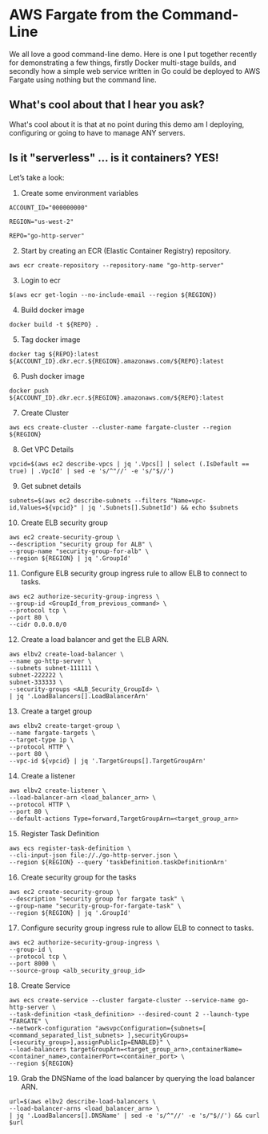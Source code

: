 # AWS Fargate from the Command-Line

We all love a good command-line demo. Here is one I put together recently for demonstrating a few things, firstly Docker multi-stage builds, and secondly how a simple web service written in Go could be deployed to AWS Fargate using nothing but the command line.

## What's cool about that I hear you ask?
What's cool about it is that at no point during this demo am I deploying, configuring or going to have to manage ANY servers.

## Is it "serverless" ... is it containers? YES!
Let’s take a look: 

1. Create some environment variables
```
ACCOUNT_ID="000000000"

REGION="us-west-2"

REPO="go-http-server"
```
2. Start by creating an ECR (Elastic Container Registry) repository.
```
aws ecr create-repository --repository-name "go-http-server"
```
3. Login to ecr
```
$(aws ecr get-login --no-include-email --region ${REGION})
```
4. Build docker image
```
docker build -t ${REPO} .
```
5. Tag docker image
```
docker tag ${REPO}:latest ${ACCOUNT_ID}.dkr.ecr.${REGION}.amazonaws.com/${REPO}:latest
```
6. Push docker image
```
docker push ${ACCOUNT_ID}.dkr.ecr.${REGION}.amazonaws.com/${REPO}:latest
```
7. Create Cluster
```
aws ecs create-cluster --cluster-name fargate-cluster --region ${REGION}
```
8. Get VPC Details
```
vpcid=$(aws ec2 describe-vpcs | jq '.Vpcs[] | select (.IsDefault == true) | .VpcId' | sed -e 's/^"//' -e 's/"$//')
```
9. Get subnet details
```
subnets=$(aws ec2 describe-subnets --filters "Name=vpc-id,Values=${vpcid}" | jq '.Subnets[].SubnetId') && echo $subnets
```
10. Create ELB security group
```
aws ec2 create-security-group \
--description "security group for ALB" \
--group-name "security-group-for-alb" \
--region ${REGION} | jq '.GroupId'
```
11. Configure ELB security group ingress rule to allow ELB to connect to tasks. 
```
aws ec2 authorize-security-group-ingress \
--group-id <GroupId_from_previous_command> \
--protocol tcp \
--port 80 \
--cidr 0.0.0.0/0
```
12. Create a load balancer and get the ELB ARN.
```
aws elbv2 create-load-balancer \ 
--name go-http-server \ 
--subnets subnet-111111 \
subnet-222222 \
subnet-333333 \ 
--security-groups <ALB_Security_GroupId> \
| jq '.LoadBalancers[].LoadBalancerArn'
```
13. Create a target group
```
aws elbv2 create-target-group \
--name fargate-targets \
--target-type ip \
--protocol HTTP \
--port 80 \
--vpc-id ${vpcid} | jq '.TargetGroups[].TargetGroupArn'
```
14. Create a listener
```
aws elbv2 create-listener \
--load-balancer-arn <load_balancer_arn> \
--protocol HTTP \
--port 80 \
--default-actions Type=forward,TargetGroupArn=<target_group_arn>
```
15. Register Task Definition
```
aws ecs register-task-definition \
--cli-input-json file://./go-http-server.json \
--region ${REGION} --query 'taskDefinition.taskDefinitionArn'
```
16. Create security group for the tasks
```
aws ec2 create-security-group \
--description "security group for fargate task" \
--group-name "security-group-for-fargate-task" \
--region ${REGION} | jq '.GroupId'
```
17. Configure security group ingress rule to allow ELB to connect to tasks.
```
aws ec2 authorize-security-group-ingress \
--group-id \
--protocol tcp \
--port 8000 \
--source-group <alb_security_group_id>
```
18. Create Service
```
aws ecs create-service --cluster fargate-cluster --service-name go-http-server \
--task-definition <task_definition> --desired-count 2 --launch-type "FARGATE" \
--network-configuration "awsvpcConfiguration={subnets=[ <command_separated_list_subnets> ],securityGroups=[<security_group>],assignPublicIp=ENABLED}" \
--load-balancers targetGroupArn=<target_group_arn>,containerName=<container_name>,containerPort=<container_port> \
--region ${REGION}
```
19. Grab the DNSName of the load balancer by querying the load balancer ARN.
```
url=$(aws elbv2 describe-load-balancers \
--load-balancer-arns <load_balancer_arn> \
| jq '.LoadBalancers[].DNSName' | sed -e 's/^"//' -e 's/"$//') && curl $url
```